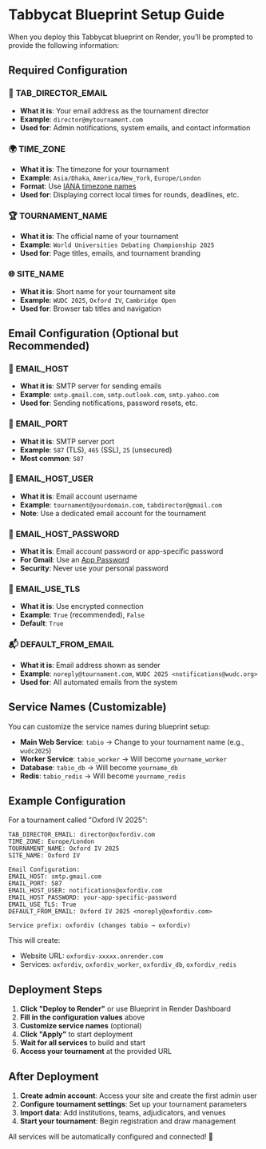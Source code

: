 # Tabbycat Blueprint Setup Guide

When you deploy this Tabbycat blueprint on Render, you'll be prompted to provide the following information:

## Required Configuration

### 📧 **TAB_DIRECTOR_EMAIL**
- **What it is**: Your email address as the tournament director
- **Example**: `director@mytournament.com`
- **Used for**: Admin notifications, system emails, and contact information

### 🌍 **TIME_ZONE**
- **What it is**: The timezone for your tournament
- **Example**: `Asia/Dhaka`, `America/New_York`, `Europe/London`
- **Format**: Use [IANA timezone names](https://en.wikipedia.org/wiki/List_of_tz_database_time_zones)
- **Used for**: Displaying correct local times for rounds, deadlines, etc.

### 🏆 **TOURNAMENT_NAME**
- **What it is**: The official name of your tournament
- **Example**: `World Universities Debating Championship 2025`
- **Used for**: Page titles, emails, and tournament branding

### 🌐 **SITE_NAME**
- **What it is**: Short name for your tournament site
- **Example**: `WUDC 2025`, `Oxford IV`, `Cambridge Open`
- **Used for**: Browser tab titles and navigation

## Email Configuration (Optional but Recommended)

### 📧 **EMAIL_HOST**
- **What it is**: SMTP server for sending emails
- **Example**: `smtp.gmail.com`, `smtp.outlook.com`, `smtp.yahoo.com`
- **Used for**: Sending notifications, password resets, etc.

### 🔌 **EMAIL_PORT**
- **What it is**: SMTP server port
- **Example**: `587` (TLS), `465` (SSL), `25` (unsecured)
- **Most common**: `587`

### 👤 **EMAIL_HOST_USER**
- **What it is**: Email account username
- **Example**: `tournament@yourdomain.com`, `tabdirector@gmail.com`
- **Note**: Use a dedicated email account for the tournament

### 🔑 **EMAIL_HOST_PASSWORD**
- **What it is**: Email account password or app-specific password
- **For Gmail**: Use an [App Password](https://support.google.com/accounts/answer/185833)
- **Security**: Never use your personal password

### 🔐 **EMAIL_USE_TLS**
- **What it is**: Use encrypted connection
- **Example**: `True` (recommended), `False`
- **Default**: `True`

### 📬 **DEFAULT_FROM_EMAIL**
- **What it is**: Email address shown as sender
- **Example**: `noreply@tournament.com`, `WUDC 2025 <notifications@wudc.org>`
- **Used for**: All automated emails from the system

## Service Names (Customizable)

You can customize the service names during blueprint setup:

- **Main Web Service**: `tabio` → Change to your tournament name (e.g., `wudc2025`)
- **Worker Service**: `tabio_worker` → Will become `yourname_worker`
- **Database**: `tabio_db` → Will become `yourname_db`
- **Redis**: `tabio_redis` → Will become `yourname_redis`

## Example Configuration

For a tournament called "Oxford IV 2025":

```
TAB_DIRECTOR_EMAIL: director@oxfordiv.com
TIME_ZONE: Europe/London
TOURNAMENT_NAME: Oxford IV 2025
SITE_NAME: Oxford IV

Email Configuration:
EMAIL_HOST: smtp.gmail.com
EMAIL_PORT: 587
EMAIL_HOST_USER: notifications@oxfordiv.com
EMAIL_HOST_PASSWORD: your-app-specific-password
EMAIL_USE_TLS: True
DEFAULT_FROM_EMAIL: Oxford IV 2025 <noreply@oxfordiv.com>

Service prefix: oxfordiv (changes tabio → oxfordiv)
```

This will create:
- Website URL: `oxfordiv-xxxxx.onrender.com`
- Services: `oxfordiv`, `oxfordiv_worker`, `oxfordiv_db`, `oxfordiv_redis`

## Deployment Steps

1. **Click "Deploy to Render"** or use Blueprint in Render Dashboard
2. **Fill in the configuration values** above
3. **Customize service names** (optional)
4. **Click "Apply"** to start deployment
5. **Wait for all services** to build and start
6. **Access your tournament** at the provided URL

## After Deployment

1. **Create admin account**: Access your site and create the first admin user
2. **Configure tournament settings**: Set up your tournament parameters
3. **Import data**: Add institutions, teams, adjudicators, and venues
4. **Start your tournament**: Begin registration and draw management

All services will be automatically configured and connected! 🚀